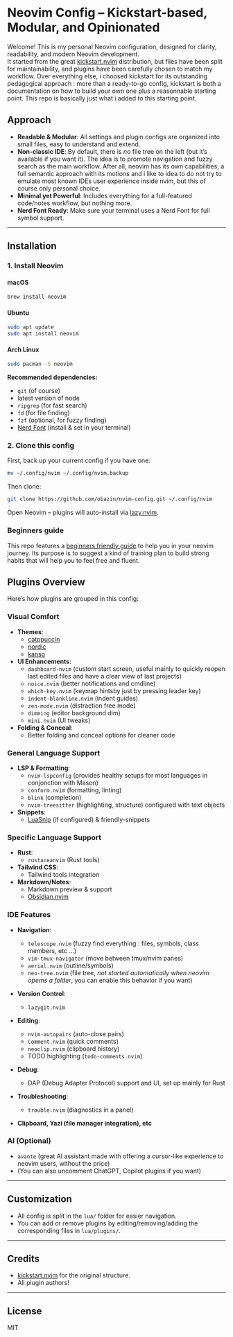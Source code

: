 # Neovim Config – Kickstart-based, Modular, and Opinionated

Welcome! This is my personal Neovim configuration, designed for clarity, readability, and modern Neovim development.\
It started from the great [kickstart.nvim](https://github.com/nvim-lua/kickstart.nvim) distribution, but files have been split for maintainability, and plugins have been carefully chosen to match my workflow. Over everything else, i choosed kickstart for its outstanding pedagogical approach : more than a ready-to-go config, kickstart is both a documentation on how to build your own one plus a reasonnable starting point. 
This repo is basically just what i added to this starting point. 

## Approach

- **Readable & Modular**: All settings and plugin configs are organized into small files, easy to understand and extend.
- **Non-classic IDE**: By default, there is *no* file tree on the left (but it’s available if you want it). The idea is to promote navigation and fuzzy search as the main workflow. After all, neovim has its own capabilities, a full semantic approach with its motions and i like to idea to do not try to emulate most known IDEs user experience inside nvim, but this of course only personal choice.
- **Minimal yet Powerful**: Includes everything for a full-featured code/notes workflow, but nothing more.
- **Nerd Font Ready**: Make sure your terminal uses a Nerd Font for full symbol support.

---

## Installation

### 1. Install Neovim

#### **macOS**

```sh
brew install neovim
```

#### **Ubuntu**

```sh
sudo apt update
sudo apt install neovim
```

#### **Arch Linux**

```sh
sudo pacman -S neovim
```

**Recommended dependencies:**

- `git` (of course)
- latest version of node 
- `ripgrep` (for fast search)
- `fd` (for file finding)
- `fzf` (optional, for fuzzy finding)
- [Nerd Font](https://www.nerdfonts.com/) (install & set in your terminal)

### 2. Clone this config

First, back up your current config if you have one:

```sh
mv ~/.config/nvim ~/.config/nvim.backup
```

Then clone:

```sh
git clone https://github.com/obazin/nvim-config.git ~/.config/nvim
```

Open Neovim – plugins will auto-install via [lazy.nvim](https://github.com/folke/lazy.nvim).


### Beginners guide

This repo features a [beginners friendly guide](./neovim-training.md) to help you in your neovim journey. Its purpose is to suggest a kind of
training plan to build strong habits that will help you to feel free and fluent.


## Plugins Overview

Here’s how plugins are grouped in this config:

### Visual Comfort

- **Themes**:
  - [catppuccin](https://github.com/catppuccin/nvim)
  - [nordic](https://github.com/AlexvZyl/nordic.nvim)
  - [kanso](https://github.com/briones-gabriel/kanso.nvim)
- **UI Enhancements**:
  - `dashboard-nvim` (custom start screen, useful mainly to quickly reopen last edited files and have a clear view of
  last projects)
  - `noice.nvim` (better notifications and cmdline)
  - `which-key.nvim` (keymap hintsby just by pressing leader key)
  - `indent-blankline.nvim` (indent guides)
  - `zen-mode.nvim` (distraction free mode)
  - `dimming` (editor background dim)
  - `mini.nvim` (UI tweaks)
- **Folding & Conceal**:
  - Better folding and conceal options for cleaner code

### General Language Support

- **LSP & Formatting**:
  - `nvim-lspconfig` (provides healthy setups for most languages in conjonction with Mason)
  - `conform.nvim` (formatting, linting)
  - `blink` (completion)
  - `nvim-treesitter` (highlighting, structure) configured with text objects
- **Snippets**:
  - [LuaSnip](https://github.com/L3MON4D3/LuaSnip) (if configured) & friendly-snippets 

### Specific Language Support

- **Rust**:
  - `rustaceanvim` (Rust tools)
- **Tailwind CSS**:
  - Tailwind tools integration
- **Markdown/Notes**:
  - Markdown preview & support
  - [Obsidian.nvim](https://github.com/epwalsh/obsidian.nvim)

### IDE Features

- **Navigation**:

  - `telescope.nvim` (fuzzy find everything : files, symbols, class members, etc ...)
  - `vim-tmux-navigator` (move between tmux/nvim panes)
  - `aerial.nvim` (outline/symbols)
  - `neo-tree.nvim` (file tree, *not started automatically when neovim opems a folder*, you can enable this behavior if you want)

- **Version Control**:

  - `lazygit.nvim`

- **Editing**:

  - `nvim-autopairs` (auto-close pairs)
  - `Comment.nvim` (quick comments)
  - `neoclip.nvim` (clipboard history)
  - TODO highlighting (`todo-comments.nvim`)

- **Debug**:

  - DAP (Debug Adapter Protocol) support and UI, set up mainly for Rust

- **Troubleshooting**:

  - `trouble.nvim` (diagnostics in a panel)

- **Clipboard, Yazi (file manager integration), etc**

### AI (Optional)

- `avante` (great AI assistant made with offering a cursor-like experience to neovim users, without the price) 
- (You can also uncomment ChatGPT, Copilot plugins if you want)

---

## Customization

- All config is split in the `lua/` folder for easier navigation.
- You can add or remove plugins by editing/removing/adding the corresponding files in `lua/plugins/`.

---

## Credits

- [kickstart.nvim](https://github.com/nvim-lua/kickstart.nvim) for the original structure.
- All plugin authors!

---

## License

MIT

